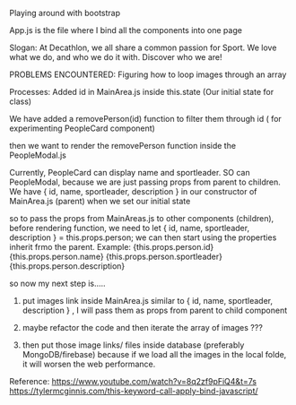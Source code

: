 Playing around with bootstrap

App.js is the file where I bind all the components into one page

Slogan:
At Decathlon, we all share a common passion for Sport.
We love what we do, and who we do it with.
Discover who we are!

PROBLEMS ENCOUNTERED:
Figuring how to loop images through an array

Processes:
Added id in MainArea.js inside this.state (Our initial state for class)

We have added a removePerson(id) function to filter them through id ( for experimenting PeopleCard component)

then we want to render the removePerson function inside the PeopleModal.js

Currently, PeopleCard can display name and sportleader. SO can PeopleModal, because we are just passing props from parent to children.
We have { id, name, sportleader, description } in our constructor of MainArea.js (parent) when we set our initial state

so to pass the props from MainAreas.js to other components (children), before rendering function, we need to let { id, name, sportleader, description } = this.props.person;
we can then start using the properties inherit frmo the parent. Example:
{this.props.person.id}
{this.props.person.name}
{this.props.person.sportleader}
{this.props.person.description}

so now my next step is.....

1.  put images link inside MainArea.js
    similar to { id, name, sportleader, description } , I will pass them as props from parent to child component

2.  maybe refactor the code and then iterate the array of images ???

3.  then put those image links/ files inside database (preferably MongoDB/firebase) because if we load all the images in the local folde, it will worsen the web performance.

Reference:
https://www.youtube.com/watch?v=8q2zf9pFiQ4&t=7s
https://tylermcginnis.com/this-keyword-call-apply-bind-javascript/
